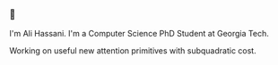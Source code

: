 ### 👋

I'm Ali Hassani. I'm a Computer Science PhD Student at Georgia Tech.

Working on useful new attention primitives with subquadratic cost.

